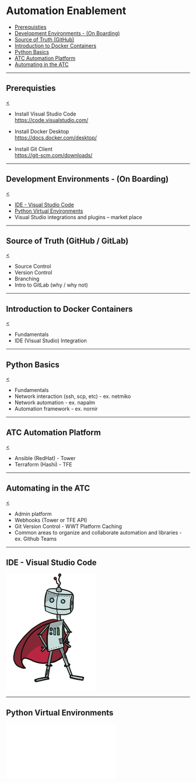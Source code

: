 # Automation Enablement

* [Prerequisties](#/1)
* [Development Environments - (On Boarding)](#/2)
* [Source of Truth (GitHub)](#/3)
* [Introduction to Docker Containers](#/4)
* [Python Basics](#/5)
* [ATC Automation Platform](#/6)
* [Automating in the ATC](#/7)

---

## Prerequisties

[<](#/)

* Install Visual Studio Code\
https://code.visualstudio.com/

* Install Docker Desktop\
https://docs.docker.com/desktop/

* Install Git Client\
https://git-scm.com/downloads/

---

## Development Environments - (On Boarding)

[<](#/)

* [IDE - Visual Studio Code](#/8)
* [Python Virtual Environments](#/9)
* Visual Studio integrations and plugins – market place

---

## Source of Truth (GitHub / GitLab)

[<](#/)

* Source Control
* Version Control
* Branching
* Intro to GitLab (why / why not)

---

## Introduction to Docker Containers

[<](#/)

* Fundamentals
* IDE (Visual Studio) Integration

---

## Python Basics

[<](#/)

* Fundamentals
* Network interaction (ssh, scp, etc) - ex. netmiko
* Network automation - ex. napalm
* Automation framework - ex. nornir

---

## ATC Automation Platform

[<](#/)

* Ansible (RedHat) - Tower
* Terraform (Hashi) - TFE

---

## Automating in the ATC

[<](#/)

* Admin platform
* Webhooks (Tower or TFE API)
* Git Version Control - WWT Platform Caching
* Common areas to organize and collaborate automation and libraries - ex. Github Teams

---

## IDE - Visual Studio Code

![pete](img/8ce2473ed6df904159561876125fd6ef.png)


---

## Python Virtual Environments

![session1](sessions/session1.md)